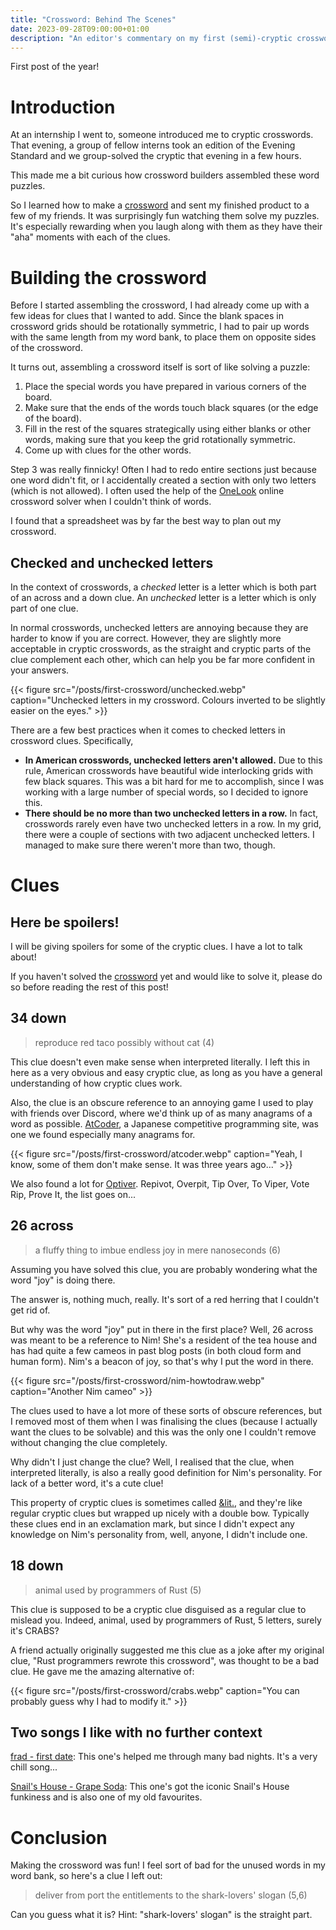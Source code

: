 ```yaml
---
title: "Crossword: Behind The Scenes"
date: 2023-09-28T09:00:00+01:00
description: "An editor's commentary on my first (semi)-cryptic crossword"
---
```


First post of the year!

# Introduction

At an internship I went to, someone introduced me to cryptic crosswords. That evening, a group of fellow interns took an edition of the Evening Standard and we group-solved the cryptic that evening in a few hours.

This made me a bit curious how crossword builders assembled these word puzzles.

So I learned how to make a [crossword](/misc/crossword) and sent my finished product to a few of my friends. It was surprisingly fun watching them solve my puzzles. It's especially rewarding when you laugh along with them as they have their "aha" moments with each of the clues.

# Building the crossword

Before I started assembling the crossword, I had already come up with a few ideas for clues that I wanted to add. Since the blank spaces in crossword grids should be rotationally symmetric, I had to pair up words with the same length from my word bank, to place them on opposite sides of the crossword.

It turns out, assembling a crossword itself is sort of like solving a puzzle:
1. Place the special words you have prepared in various corners of the board.
2. Make sure that the ends of the words touch black squares (or the edge of the board).
3. Fill in the rest of the squares strategically using either blanks or other words, making sure that you keep the grid rotationally symmetric.
4. Come up with clues for the other words.

Step 3 was really finnicky! Often I had to redo entire sections just because one word didn't fit, or I accidentally created a section with only two letters (which is not allowed). I often used the help of the [OneLook](https://onelook.com/) online crossword solver when I couldn't think of words.

I found that a spreadsheet was by far the best way to plan out my crossword.

## Checked and unchecked letters

In the context of crosswords, a *checked* letter is a letter which is both part of an across and a down clue. An *unchecked* letter is a letter which is only part of one clue.

In normal crosswords, unchecked letters are annoying because they are harder to know if you are correct. However, they are slightly more acceptable in cryptic crosswords, as the straight and cryptic parts of the clue complement each other, which can help you be far more confident in your answers.

{{< figure src="/posts/first-crossword/unchecked.webp" caption="Unchecked letters in my crossword. Colours inverted to be slightly easier on the eyes." >}}

There are a few best practices when it comes to checked letters in crossword clues. Specifically,
- **In American crosswords, unchecked letters aren't allowed.** Due to this rule, American crosswords have beautiful wide interlocking grids with few black squares. This was a bit hard for me to accomplish, since I was working with a large number of special words, so I decided to ignore this.
- **There should be no more than two unchecked letters in a row.** In fact, crosswords rarely even have two unchecked letters in a row. In my grid, there were a couple of sections with two adjacent unchecked letters. I managed to make sure there weren't more than two, though.

# Clues

## Here be spoilers!

I will be giving spoilers for some of the cryptic clues. I have a lot to talk about!

If you haven't solved the [crossword](/misc/crossword) yet and would like to solve it, please do so before reading the rest of this post!

## 34 down

> reproduce red taco possibly without cat (4)

This clue doesn't even make sense when interpreted literally. I left this in here as a very obvious and easy cryptic clue, as long as you have a general understanding of how cryptic clues work.

Also, the clue is an obscure reference to an annoying game I used to play with friends over Discord, where we'd think up of as many anagrams of a word as possible. [AtCoder](http://atcoder.jp/), a Japanese competitive programming site, was one we found especially many anagrams for.

{{< figure src="/posts/first-crossword/atcoder.webp" caption="Yeah, I know, some of them don't make sense. It was three years ago..." >}}

We also found a lot for [Optiver](https://optiver.com/). Repivot, Overpit, Tip Over, To Viper, Vote Rip, Prove It, the list goes on...

## 26 across

> a fluffy thing to imbue endless joy in mere nanoseconds (6)

Assuming you have solved this clue, you are probably wondering what the word "joy" is doing there.

The answer is, nothing much, really. It's sort of a red herring that I couldn't get rid of.

But why was the word "joy" put in there in the first place? Well, 26 across was meant to be a reference to Nim! She's a resident of the tea house and has had quite a few cameos in past blog posts (in both cloud form and human form). Nim's a beacon of joy, so that's why I put the word in there.

{{< figure src="/posts/first-crossword/nim-howtodraw.webp" caption="Another Nim cameo" >}}

The clues used to have a lot more of these sorts of obscure references, but I removed most of them when I was finalising the clues (because I actually want the clues to be solvable) and this was the only one I couldn't remove without changing the clue completely.

Why didn't I just change the clue? Well, I realised that the clue, when interpreted literally, is also a really good definition for Nim's personality. For lack of a better word, it's a cute clue!

This property of cryptic clues is sometimes called [&amp;lit.](https://en.wikipedia.org/wiki/Cryptic_crossword#.22.26lit..22), and they're like regular cryptic clues but wrapped up nicely with a double bow. Typically these clues end in an exclamation mark, but since I didn't expect any knowledge on Nim's personality from, well, anyone, I didn't include one.

## 18 down

> animal used by programmers of Rust (5)

This clue is supposed to be a cryptic clue disguised as a regular clue to mislead you. Indeed, animal, used by programmers of Rust, 5 letters, surely it's CRABS?

A friend actually originally suggested me this clue as a joke after my original clue, "Rust programmers rewrote this crossword", was thought to be a bad clue. He gave me the amazing alternative of:

{{< figure src="/posts/first-crossword/crabs.webp" caption="You can probably guess why I had to modify it." >}}

## Two songs I like with no further context

[frad - first date](https://www.youtube.com/watch?v=AVK0BIVqLLc): This one's helped me through many bad nights. It's a very chill song...

[Snail's House - Grape Soda](https://www.youtube.com/watch?v=ks2hGA1yV3Q): This one's got the iconic Snail's House funkiness and is also one of my old favourites.

# Conclusion

Making the crossword was fun! I feel sort of bad for the unused words in my word bank, so here's a clue I left out:

> deliver from port the entitlements to the shark-lovers' slogan (5,6)

Can you guess what it is? Hint: "shark-lovers' slogan" is the straight part.